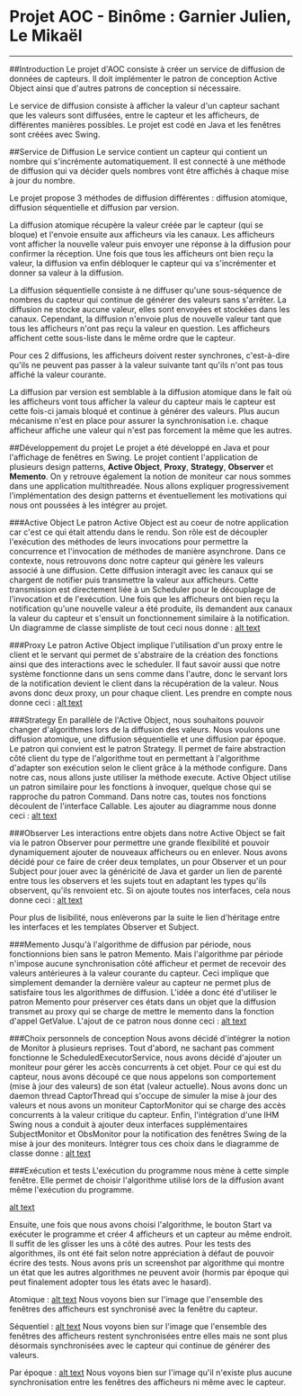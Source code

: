 # Projet AOC - Binôme : Garnier Julien, Le Mikaël
-------------------------------------------------

##Introduction
Le projet d'AOC consiste à créer un service de diffusion de données de capteurs. Il doit implémenter le patron de conception Active Object ainsi que d'autres patrons de conception si nécessaire.

Le service de diffusion consiste à afficher la valeur d'un capteur sachant que les valeurs sont diffusées, entre le capteur et les afficheurs, de différentes manières possibles. Le projet est codé en Java et les fenêtres sont créées avec Swing.

##Service de Diffusion
Le service contient un capteur qui contient un nombre qui s'incrémente automatiquement. Il est connecté à une méthode de diffusion qui va décider quels nombres vont être affichés à chaque mise à jour du nombre.

Le projet propose 3 méthodes de diffusion différentes : diffusion atomique, diffusion séquentielle et diffusion par version.

La diffusion atomique récupère la valeur créée par le capteur (qui se bloque) et l'envoie ensuite aux afficheurs via les canaux. Les afficheurs vont afficher la nouvelle valeur puis envoyer une réponse à la diffusion pour confirmer la réception. Une fois que tous les afficheurs ont bien reçu la valeur, la diffusion va enfin débloquer le capteur qui va s'incrémenter et donner sa valeur à la diffusion.

La diffusion séquentielle consiste à ne diffuser qu'une sous-séquence de nombres du capteur qui continue de générer des valeurs sans s'arrêter. La diffusion ne stocke aucune valeur, elles sont envoyées et stockées dans les canaux. Cependant, la diffusion n'envoie plus de nouvelle valeur tant que tous les afficheurs n'ont pas reçu la valeur en question. Les afficheurs affichent cette sous-liste dans le même ordre que le capteur.

Pour ces 2 diffusions, les afficheurs doivent rester synchrones, c'est-à-dire qu'ils ne peuvent pas passer à la valeur suivante tant qu'ils n'ont pas tous affiché la valeur courante.

La diffusion par version est semblable à la diffusion atomique dans le fait où les afficheurs vont tous afficher la valeur du capteur mais le capteur est cette fois-ci jamais bloqué et continue à générer des valeurs. Plus aucun mécanisme n'est en place pour assurer la synchronisation i.e. chaque afficheur affiche une valeur qui n'est pas forcement la même que les autres.

##Développement du projet
Le projet a été développé en Java et pour l'affichage de fenêtres en Swing. Le projet contient l'application de plusieurs design patterns, **Active Object**, **Proxy**, **Strategy**, **Observer** et **Memento**. On y retrouve également la notion de moniteur car nous sommes dans une application multithreadée. Nous allons expliquer progressivement l'implémentation des design patterns et éventuellement les motivations qui nous ont poussées à les intégrer au projet.

###Active Object
Le patron Active Object est au coeur de notre application car c'est ce qui était attendu dans le rendu. Son rôle est de découpler l'exécution des méthodes de leurs invocations pour permettre la concurrence et l'invocation de méthodes de manière asynchrone. Dans ce contexte, nous retrouvons donc notre capteur qui génère les valeurs associé à une diffusion. Cette diffusion interagit avec les canaux qui se chargent de notifier puis transmettre la valeur aux afficheurs. Cette transmission est directement liée à un Scheduler pour le découplage de l'invocation et de l'exécution. Une fois que les afficheurs ont bien reçu la notification qu'une nouvelle valeur a été produite, ils demandent aux canaux la valeur du capteur et s'ensuit un fonctionnement similaire à la notification. Un diagramme de classe simpliste de tout ceci nous donne :
[alt text](https://github.com/Nhitro/master2-aoc-project/image/active_object_simple.png "Active Object simple")


###Proxy
Le patron Active Object implique l'utilisation d'un proxy entre le client et le servant qui permet de s'abstraire de la création des fonctions ainsi que des interactions avec le scheduler. Il faut savoir aussi que notre système fonctionne dans un sens comme dans l'autre, donc le servant lors de la notification devient le client dans la récupération de la valeur. Nous avons donc deux proxy, un pour chaque client. Les prendre en compte nous donne ceci :
[alt text](https://github.com/Nhitro/master2-aoc-project/image/active_object_proxy.png "Active Object et proxy")


###Strategy
En parallèle de l'Active Object, nous souhaitons pouvoir changer d'algorithmes lors de la diffusion des valeurs. Nous voulons une diffusion atomique, une diffusion séquentielle et une diffusion par époque. Le patron qui convient est le patron Strategy. Il permet de faire abstraction côté client du type de l'algorithme tout en permettant à l'algorithme d'adapter son exécution selon le client grâce à la méthode configure. Dans notre cas, nous allons juste utiliser la méthode execute. Active Object utilise un patron similaire pour les fonctions à invoquer, quelque chose qui se rapproche du patron Command. Dans notre cas, toutes nos fonctions découlent de l'interface Callable. Les ajouter au diagramme nous donne ceci : 
[alt text](https://github.com/Nhitro/master2-aoc-project/image/active_object_proxy_strategy.png "Active Object, proxy et strategy")


###Observer
Les interactions entre objets dans notre Active Object se fait via le patron Observer pour permettre une grande flexibilité et pouvoir dynamiquement ajouter de nouveaux afficheurs ou en enlever. Nous avons décidé pour ce faire de créer deux templates, un pour Observer et un pour Subject pour jouer avec la généricité de Java et garder un lien de parenté entre tous les observers et les sujets tout en adaptant les types qu'ils observent, qu'ils renvoient etc.
Si on ajoute toutes nos interfaces, cela nous donne ceci :
[alt text](https://github.com/Nhitro/master2-aoc-project/image/active_object_proxy_strategy_observer.png "Active Object, proxy, strategy et observer")

Pour plus de lisibilité, nous enlèverons par la suite le lien d'héritage entre les interfaces et les templates Observer et Subject.

###Memento
Jusqu'à l'algorithme de diffusion par période, nous fonctionnions bien sans le patron Memento. Mais l'algorithme par période n'impose aucune synchronisation côté afficheur et permet de recevoir des valeurs antérieures à la valeur courante du capteur. Ceci implique que simplement demander la dernière valeur au capteur ne permet plus de satisfaire tous les algorithmes de diffusion. L'idée a donc été d'utiliser le patron Memento pour préserver ces états dans un objet que la diffusion transmet au proxy qui se charge de mettre le memento dans la fonction d'appel GetValue. L'ajout de ce patron nous donne ceci :
[alt text](https://github.com/Nhitro/master2-aoc-project/image/active_object_proxy_strategy_observer_memento.png "Active Object, proxy, strategy, observer et memento")

###Choix personnels de conception
Nous avons décidé d'intégrer la notion de Monitor à plusieurs reprises. Tout d'abord, ne sachant pas comment fonctionne le ScheduledExecutorService, nous avons décidé d'ajouter un moniteur pour gérer les accès concurrents à cet objet. Pour ce qui est du capteur, nous avons découpé ce que nous appelons son comportement (mise à jour des valeurs) de son état (valeur actuelle). Nous avons donc un daemon thread CaptorThread qui s'occupe de simuler la mise à jour des valeurs et nous avons un moniteur CaptorMonitor qui se charge des accès concurrents à la valeur critique du capteur. Enfin, l'intégration d'une IHM Swing nous a conduit à ajouter deux interfaces supplémentaires SubjectMonitor et ObsMonitor pour la notification des fenêtres Swing de la mise à jour des moniteurs. Intégrer tous ces choix dans le diagramme de classe donne :
[alt text](https://github.com/Nhitro/master2-aoc-project/image/active_object_proxy_strategy_observer_memento_all.png "Tout")

###Exécution et tests
L'exécution du programme nous mène à cette simple fenêtre. Elle permet de choisir l'algorithme utilisé lors de la diffusion avant même l'exécution du programme. 

[alt text](https://github.com/Nhitro/master2-aoc-project/image/window.png "Fenêtre démarrage")

Ensuite, une fois que nous avons choisi l'algorithme, le bouton Start va exécuter le programme et créer 4 afficheurs et un capteur au même endroit. Il suffit de les glisser les uns à côté des autres. Pour les tests des algorithmes, ils ont été fait selon notre appréciation à défaut de pouvoir écrire des tests. Nous avons pris un screenshot par algorithme qui montre un état que les autres algorithmes ne peuvent avoir (hormis par époque qui peut finalement adopter tous les états avec le hasard). 

Atomique :
[alt text](https://github.com/Nhitro/master2-aoc-project/image/atomic.png "Diffusion atomique en image")
Nous voyons bien sur l'image que l'ensemble des fenêtres des afficheurs est synchronisé avec la fenêtre du capteur.

Séquentiel :
[alt text](https://github.com/Nhitro/master2-aoc-project/image/sequential.png "Diffusion séquentielle en image")
Nous voyons bien sur l'image que l'ensemble des fenêtres des afficheurs restent synchronisées entre elles mais ne sont plus désormais synchronisées avec le capteur qui continue de générer des valeurs.

Par époque :
[alt text](https://github.com/Nhitro/master2-aoc-project/image/version.png "Diffusion par époque en image")
Nous voyons bien sur l'image qu'il n'existe plus aucune synchronisation entre les fenêtres des afficheurs ni même avec le capteur. 
